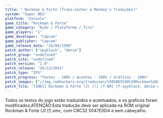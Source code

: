 ```yaml
---
title: " Rockman & Forte (Trans-Center e Monkey's Traduções)"
system: "Super NES"
platform: "Console"
game_title: "Rockman & Forte"
game_category: "Ação / Plataforma / Tiro"
game_players: "1"
game_developer: "Capcom"
game_publisher: "Capcom"
game_release_date: "24/04/1998"
patch_author: ["spyblack", "denim"]
patch_group: "undefined"
patch_site: "undefined"
patch_version: "1.0"
patch_release: "26/12/2014"
patch_type: "IPS"
patch_progress: "Textos - 100% / Acentos - 100% / Gráficos - 100%"
patch_images: ["//img.romhackers.org/traducoes/%5BSNES%5D%20Rockman%20&%20Forte%20-%20Trans-Center%20e%20Monkey's%20Tradu%C3%A7%C3%B5es%20-%201.png","//img.romhackers.org/traducoes/%5BSNES%5D%20Rockman%20&%20Forte%20-%20Trans-Center%20e%20Monkey's%20Tradu%C3%A7%C3%B5es%20-%202.png","//img.romhackers.org/traducoes/%5BSNES%5D%20Rockman%20&%20Forte%20-%20Trans-Center%20e%20Monkey's%20Tradu%C3%A7%C3%B5es%20-%203.png"]
patch_file: "[SNES] Rockman & Forte (J) [!] [T-BR] [T-spyblack, denim e grande elenco G-Trans-Center e Monkey'\''s Traduções] [V-1.0 P-100% A-2014].zip"
---
```

Todos os textos do jogo estão traduzidos e acentuados, e os gráficos foram modificados.ATENÇÃO:Esta tradução deve ser aplicada na ROM original Rockman & Forte (J) [!].smc, com CRC32 5047E0D4 e sem cabeçalho.